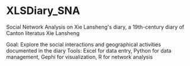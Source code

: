 # XLSDiary_SNA
Social Network Analysis on Xie Lansheng's diary, a 19th-century diary of Canton literatus Xie Lansheng

Goal: Explore the social interactions and geographical activities documented in the diary
Tools: Excel for data entry, Python for data management, Gephi for visualization, R for network analysis
